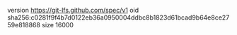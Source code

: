 version https://git-lfs.github.com/spec/v1
oid sha256:c0281f9f4b7d0122eb36a0950004ddbc8b1823d61bcad9b64e8ce2759e818868
size 16000
